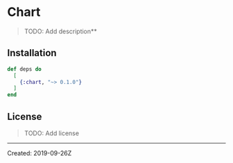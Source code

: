 # Chart

> TODO: Add description\*\*

## Installation

```elixir
def deps do
  [
    {:chart, "~> 0.1.0"}
  ]
end
```

## License

> TODO: Add license

---

Created: 2019-09-26Z
